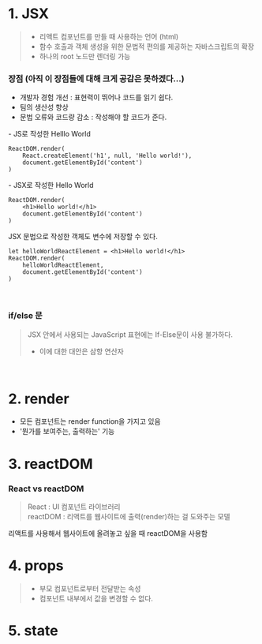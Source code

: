 # 1. JSX

> - 리액트 컴포넌트를 만들 때 사용하는 언어 (html)
> - 함수 호출과 객체 생성을 위한 문법적 편의를 제공하는 자바스크립트의 확장 
> - 하나의 root 노드만 렌더링 가능

 ### 장점 (아직 이 장점들에 대해 크게 공감은 못하겠다...)

- 개발자 경험 개선 : 표현력이 뛰어나 코드를 읽기 쉽다. 
- 팀의 생산성 향상
- 문법 오류와 코드량 감소 : 작성해야 할 코드가 준다. 

\- JS로 작성한 Helllo World
```
ReactDOM.render(
    React.createElement('h1', null, 'Hello world!'), 
    document.getElementById('content')
) 
```

\- JSX로 작성한 Hello World
```
ReactDOM.render(
    <h1>Hello world!</h1>
    document.getElementById('content')
)
```

JSX 문법으로 작성한 객체도 변수에 저장할 수 있다. 
```
let helloWorldReactElement = <h1>Hello world!</h1>
ReactDOM.render(
    helloWorldReactElement, 
    document.getElementById('content')
)
```
<br>

### if/else 문

> JSX 안에서 사용되는 JavaScript 표현에는 If-Else문이 사용 불가하다. <br>
> - 이에 대한 대안은 삼항 연산자 

<br>

# 2. render 

- 모든 컴포넌트는 render function을 가지고 있음 
- '뭔가를 보여주는, 출력하는' 기능 

# 3. reactDOM 

### React vs reactDOM

> React : UI 컴포넌트 라이브러리 <br>
> reactDOM : 리액트를 웹사이트에 출력(render)하는 걸 도와주는 모델 

 리액트를 사용해서 웹사이트에 올려놓고 싶을 때 reactDOM을 사용함 

 # 4. props

> - 부모 컴포넌트로부터 전달받는 속성
> - 컴포넌트 내부에서 값을 변경할 수 없다. 

 # 5. state
